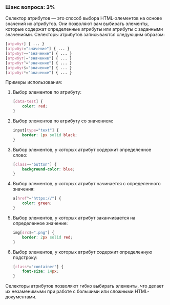 ### Шанс вопроса: 3%

Селектор атрибутов — это способ выбора HTML-элементов на основе значений их атрибутов. Они позволяют вам выбирать элементы, которые содержат определенные атрибуты или атрибуты с заданными значениями. Селекторы атрибутов записываются следующим образом:

```css
[атрибут] { ... }
[атрибут="значение"] { ... }
[атрибут~="значение"] { ... }
[атрибут|="значение"] { ... }
[атрибут^="значение"] { ... }
[атрибут$="значение"] { ... }
[атрибут*="значение"] { ... }
```

Примеры использования:

1. Выбор элементов по атрибуту:
    ```css
    [data-test] {
        color: red;
    }
    ```

2. Выбор элементов по атрибуту со значением:
    ```css
    input[type="text"] {
        border: 1px solid black;
    }
    ```

3. Выбор элементов, у которых атрибут содержит определенное слово:
    ```css
    [class~="button"] {
        background-color: blue;
    }
    ```

4. Выбор элементов, у которых атрибут начинается с определенного значения:
    ```css
    a[href^="https://"] {
        color: green;
    }
    ```

5. Выбор элементов, у которых атрибут заканчивается на определенное значение:
    ```css
    img[src$=".png"] {
        border: 2px solid red;
    }
    ```

6. Выбор элементов, у которых атрибут содержит определенную подстроку:
    ```css
    [class*="container"] {
        font-size: 14px;
    }
    ```

Селекторы атрибутов позволяют гибко выбирать элементы, что делает их незаменимыми при работе с большими или сложными HTML-документами.